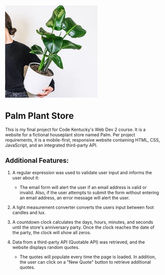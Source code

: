 ![Alt text](images/smallpottedplant.jpg)

# Palm Plant Store

This is my final project for Code Kentucky's Web Dev 2 course. It is a website for a fictional houseplant store named Palm. Per project requirements, it is a mobile-first, responsive website containing HTML, CSS, JavaScript, and an integrated third-party API.

## Additional Features:
  1. A regular expression was used to validate user input and informs the user about it:
      * The email form will alert the user if an email address is valid or invalid. Also, if the user attempts to submit the form without entering an email address, an error message will alert the user.

  2. A light measurement converter converts the users input between foot candles and lux.

  3. A countdown clock calculates the days, hours, minutes, and seconds until the store's anniversary party. Once the clock reaches the date of the party, the clock will show all zeros. 

  4. Data from a third-party API (Quotable API) was retrieved, and the website displays random quotes.
        * The quotes will populate every time the page is loaded. In addition, the user can click on a "New Quote" button to retrieve additional quotes. 
        
